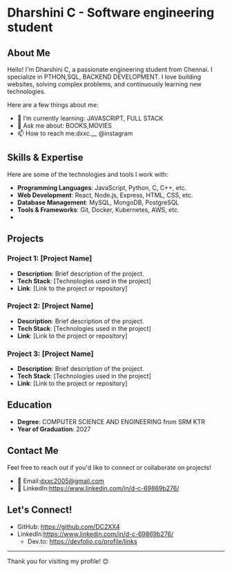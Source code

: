 # Dharshini C - Software engineering student

## About Me

Hello! I'm Dharshini C, a passionate engineering student from Chennai. I specialize in PTHON,SQL, BACKEND DEVELOPMENT. I love building websites, solving complex problems, and continuously learning new technologies.

Here are a few things about me:

- 🌱 I’m currently learning: JAVASCRIPT, FULL STACK
- 💬 Ask me about: BOOKS,MOVIES
- 📫 How to reach me:dxxc.__ @instagram


## Skills & Expertise

Here are some of the technologies and tools I work with:

- **Programming Languages**: JavaScript, Python, C, C++, etc.
- **Web Development**: React, Node.js, Express, HTML, CSS, etc.
- **Database Management**: MySQL, MongoDB, PostgreSQL
- **Tools & Frameworks**: Git, Docker, Kubernetes, AWS, etc.
- 

## Projects

### Project 1: [Project Name]
- **Description**: Brief description of the project.
- **Tech Stack**: [Technologies used in the project]
- **Link**: [Link to the project or repository]

### Project 2: [Project Name]
- **Description**: Brief description of the project.
- **Tech Stack**: [Technologies used in the project]
- **Link**: [Link to the project or repository]

### Project 3: [Project Name]
- **Description**: Brief description of the project.
- **Tech Stack**: [Technologies used in the project]
- **Link**: [Link to the project or repository]

## Education

- **Degree**: COMPUTER SCIENCE AND ENGINEERING from SRM KTR
- **Year of Graduation**: 2027


## Contact Me

Feel free to reach out if you'd like to connect or collaborate on projects!

- 📧 Email:dxxc2005@gmail.com
- 🔗 LinkedIn:https://www.linkedin.com/in/d-c-69869b276/

## Let's Connect!

- GitHub: https://github.com/DC2XX4
- LinkedIn:https://www.linkedin.com/in/d-c-69869b276/
  - Dev.to: https://devfolio.co/profile/links

---

Thank you for visiting my profile! 😊

